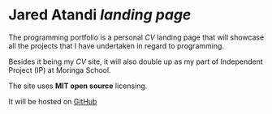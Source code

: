 # Jared Atandi *landing page* #

The programming portfolio is a personal *CV* landing page that will showcase
all the projects that I have undertaken in regard to programming. 

Besides it being my *CV* site, it will also double up as my part of Independent Project (IP)
at Moringa School. 

The site uses **MIT open source** licensing. 

<!-- TODO: fix the live link-->
It will be hosted on [GitHub](https://github.com/jaredatandi/Programming_Portifolio.git)